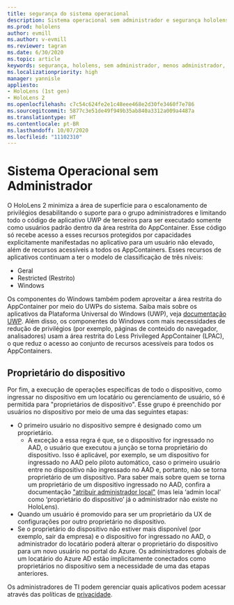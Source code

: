 ```yaml
---
title: segurança do sistema operacional
description: Sistema operacional sem administrador e segurança hololens
ms.prod: hololens
author: evmill
ms.author: v-evmill
ms.reviewer: tagran
ms.date: 6/30/2020
ms.topic: article
keywords: segurança, hololens, sem administrador, menos administrador, sistema operacional, sistema operacional sem administrador, os administrador, so sem administrador, hololens 2, segurança do hololens2,
ms.localizationpriority: high
manager: yannisle
appliesto:
- HoloLens (1st gen)
- HoloLens 2
ms.openlocfilehash: c7c54c624fe2e1c48eee468e2d30fe3460f7e786
ms.sourcegitcommit: 5877c3e51de49f949b35ab840a3312a009a4487a
ms.translationtype: HT
ms.contentlocale: pt-BR
ms.lasthandoff: 10/07/2020
ms.locfileid: "11102310"
---
```

# Sistema Operacional sem Administrador

O HoloLens 2 minimiza a área de superfície para o escalonamento de privilégios desabilitando o suporte para o grupo administradores e limitando todo o código de aplicativo UWP de terceiros para ser executado somente como usuários padrão dentro da área restrita do AppContainer. Esse código só recebe acesso a esses recursos protegidos por capacidades explicitamente manifestadas no aplicativo para um usuário não elevado, além de recursos acessíveis a todos os AppContainers.
Esses recursos de aplicativos continuam a ter o modelo de classificação de três níveis:
  * Geral
  * Restricted (Restrito)
  * Windows

Os componentes do Windows também podem aproveitar a área restrita do AppContainer por meio do UWPs do sistema. Saiba mais sobre os aplicativos da Plataforma Universal do Windows (UWP), veja [documentação UWP](https://docs.microsoft.com/windows/uwp/). Além disso, os componentes do Windows com mais necessidades de redução de privilégios (por exemplo, páginas de conteúdo do navegador, analisadores) usam a área restrita do Less Privileged AppContainer (LPAC), o que reduz o acesso ao conjunto de recursos acessíveis para todos os AppContainers.

## Proprietário do dispositivo

Por fim, a execução de operações específicas de todo o dispositivo, como ingressar no dispositivo em um locatário ou gerenciamento de usuário, só é permitida para "proprietários de dispositivo". Esse grupo é preenchido por usuários no dispositivo por meio de uma das seguintes etapas:
  * O primeiro usuário no dispositivo sempre é designado como um proprietário. 
    * A exceção a essa regra é que, se o dispositivo for ingressado no AAD, o usuário que executou a junção se torna proprietário do dispositivo. Isso é aplicável, por exemplo, se um dispositivo for ingressado no AAD pelo piloto automático, caso o primeiro usuário entre no dispositivo não ingressado no AAD e, portanto, não se torna proprietário de um dispositivo. Para saber mais sobre quem se torna um proprietário de um dispositivo ingressado no AAD, confira a documentação ["atribuir administrador local"](https://docs.microsoft.com/azure/active-directory/devices/assign-local-admin) (mas leia ‘admin local’ como ‘proprietário do dispositivo’ já o administrador não existe no HoloLens).
  * Quando um usuário é promovido para ser um proprietário da UX de configurações por outro proprietário no dispositivo.
  * Se o proprietário do dispositivo não estiver mais disponível (por exemplo, sair da empresa) e o dispositivo for ingressado no AAD, o administrador do locatário poderá alterar o proprietário do dispositivo para um novo usuário no portal do Azure.
Os administradores globais de um locatário do Azure AD estão implicitamente conectados como proprietários no dispositivo sem a necessidade de uma das etapas anteriores. 

Os administradores de TI podem gerenciar quais aplicativos podem acessar através das políticas de [privacidade](https://docs.microsoft.com/windows/client-management/mdm/policy-csp-privacy). 
